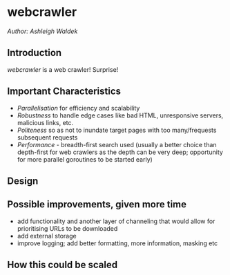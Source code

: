 # webcrawler

*Author: Ashleigh Waldek*

## Introduction

*webcrawler* is a web crawler! Surprise!

## Important Characteristics

- *Parallelisation* for efficiency and scalability
- *Robustness* to handle edge cases like bad HTML, unresponsive servers, malicious links, etc.
- *Politeness* so as not to inundate target pages with too many/frequests subsequent requests
- *Performance* - breadth-first search used (usually a better choice than depth-first for web crawlers as the depth can be very deep; opportunity for more parallel goroutines to be started early)

## Design




## Possible improvements, given more time

- add functionality and another layer of channeling that would allow for prioritising URLs to be downloaded
- add external storage
- improve logging; add better formatting, more information, masking etc


## How this could be scaled